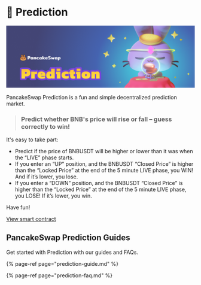 # 🔮 Prediction

![](../../.gitbook/assets/masthead%20%285%29%20%284%29%20%284%29%20%281%29.png)

PancakeSwap Prediction is a fun and simple decentralized prediction market.

> ### Predict whether BNB's price will rise or fall – guess correctly to win!

It's easy to take part:

* Predict if the price of BNBUSDT will be higher or lower than it was when the “LIVE” phase starts.
* If you enter an “UP” position, and the BNBUSDT “Closed Price” is higher than the “Locked Price” at the end of the 5 minute LIVE phase, you WIN! And if it’s lower, you lose.
* If you enter a “DOWN” position, and the BNBUSDT “Closed Price” is higher than the “Locked Price” at the end of the 5 minute LIVE phase, you LOSE! If it’s lower, you win.

Have fun!

[View smart contract](https://bscscan.com/address/0x516ffd7D1e0Ca40b1879935B2De87cb20Fc1124b)

## PancakeSwap Prediction Guides

Get started with Prediction with our guides and FAQs.

{% page-ref page="prediction-guide.md" %}

{% page-ref page="prediction-faq.md" %}

